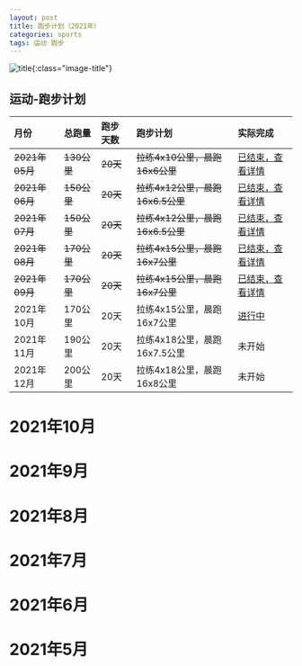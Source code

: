 ```yaml
---
layout: post
title: 跑步计划（2021年）
categories: sports 
tags: 运动 跑步
---
```


![title](https://image.sideproject.cn/titlex/titlex_129.jpg){:class="image-title"}

## 运动-跑步计划 ##

| 月份 |  总跑量 | 跑步天数 | 跑步计划 | 实际完成 |
| :--------- | :------ | :--- | :----------- | :--------- |
| ~~2021年05月~~ | ~~130公里~~ | ~~20天~~ | ~~拉练4x10公里，晨跑16x6公里~~ | [已结束，查看详情](#2021年5月) |
| ~~2021年06月~~ | ~~150公里~~ | ~~20天~~ | ~~拉练4x12公里，晨跑16x6.5公里~~ | [已结束，查看详情](#2021年6月) |
| ~~2021年07月~~ | ~~150公里~~ | ~~20天~~ | ~~拉练4x12公里，晨跑16x6.5公里~~ | [已结束，查看详情](#2021年7月) |
| ~~2021年08月~~ | ~~170公里~~ | ~~20天~~ | ~~拉练4x15公里，晨跑16x7公里~~ | [已结束，查看详情](#2021年8月) |
| ~~2021年09月~~ | ~~170公里~~ | ~~20天~~ | ~~拉练4x15公里，晨跑16x7公里~~ | [已结束，查看详情](#2021年9月) |
| 2021年10月 | 170公里 | 20天 | 拉练4x15公里，晨跑16x7公里 | [进行中](#2021年10月) |
| 2021年11月 | 190公里 | 20天 | 拉练4x18公里，晨跑16x7.5公里 | 未开始 |
| 2021年12月 | 200公里 | 20天 | 拉练4x18公里，晨跑16x8公里 | 未开始 |

# 2021年10月

# 2021年9月

# 2021年8月

# 2021年7月

# 2021年6月

# 2021年5月